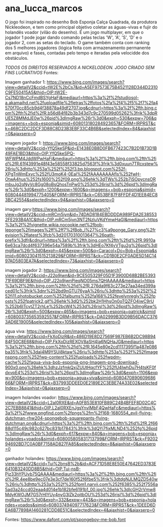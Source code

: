 # ana_lucca_marcos

O jogo foi inspirado no desenho Bob Esponja Calça Quadrada, da produtora Nickleodeon, e tem como principal objetivo coletar as águas-vivas e fujir do holandês voador (vilão do desenho). É um jogo multiplayer, em que o jogador 1 pode jogar dando comando pelas teclas 'W', 'A', 'S', 'D' e o jogador 2, com as setas do teclado. O game também conta com ranking dos 5 melhores jogadores (lógica feita com armazenamento permanente em arquivo) e fases, contadas pelo tempo e iteradas pela velocidde dos obstáculos.

*TODOS OS DIREITOS RESERVADOS A NICKELODEON. JOGO CRIADO SEM FINS LUCRATIVOS*
Fontes:

Imagem ganhador 1: https://www.bing.com/images/search?view=detailV2&ccid=tW2E%2bCs7&id=A5EF97573E75B4521128D344D2310C9FE50415A5&thid=OIP.tW2E-Cs7ND18nCcFmdBSYgHaFj&mediaurl=https%3a%2f%2fstudiosol-a.akamaihd.net%2fuploadfile%2fletras%2ffotos%2fa%2f4%2f5%2f7%2fa4570f70cc85cb9d4f38878a49df2707.jpg&cdnurl=https%3a%2f%2fth.bing.com%2fth%2fid%2fR.b56d84f82b3b343d7c9c270599d05262%3frik%3dpRUE5Z8MMdJE0w%26pid%3dImgRaw%26r%3d0&exph=530&expw=706&q=imagens++bob+esponja&simid=608013180284923657&FORM=IRPRST&ck=468C2DC2DCF3D88C8D23B3EBF33C4B6B&selectedIndex=84&ajaxhist=0&ajaxserp=0 

imagem jogador 1: https://www.bing.com/images/search?view=detailV2&ccid=YfQ5keSP&id=E1438E0B8D0FB677423C7B2D1B73D1B49FAE1BD3&thid=OIP.YfQ5keSPQ-WFWPM4JddWPwHaFj&mediaurl=https%3a%2f%2fth.bing.com%2fth%2fid%2fR.61f43991e48f43e58558f33825d7563f%3frik%3d0xuun7TRcxstew%26riu%3dhttp%253a%252f%252f3.bp.blogspot.com%252f-XPgTnWmExyc%252fU3moK4-0EaI%252fAAAAAAAAfls%252fwH-OtwA4hus%252fs1600%252f09.png%26ehk%3dTWs%252b7iSOpycnsORmbuJg2qNyVc8Gg08oBsQhosTnPw0%253d%26risl%3d%26pid%3dImgRaw%26r%3d0&exph=1200&expw=1600&q=imagens++bob+esponja&simid=608044481994775405&FORM=IRPRST&ck=C653BF87F8FFDF4D1EE84EC83BC42554&selectedIndex=94&ajaxhist=0&ajaxserp=0 

imagem gary:https://www.bing.com/images/search?view=detailV2&ccid=mRCm5jyn&id=74DAD8184EBDDDDA989FDA2E385532FE293B4A1C&thid=OIP.mRCm5jyn3NT2NzluVKdYmwHaGl&mediaurl=https%3a%2f%2fvignette.wikia.nocookie.net%2fbob-leponge%2fimages%2ff%2ff7%2fBob_l%27%c3%a9ponge_Gary.png%2frevision%2flatest%3fcb%3d20170310013647%26path-prefix%3dfr&cdnurl=https%3a%2f%2fth.bing.com%2fth%2fid%2fR.9910a6e63ca7dcd4f637396e54a7589b%3frik%3dHEo7Kf4yVTgu2g%26pid%3dImgRaw%26r%3d0&exph=445&expw=500&q=Caracol+Do+Bob+Esponja&simid=608023041515213829&FORM=IRPRST&ck=CD1B0E2CF0ADE5D14C1497AD5803EA7A&selectedIndex=73&ajaxhist=0&ajaxserp=0 


imagem jogador 2: https://www.bing.com/images/search?view=detailV2&ccid=J22p9jwn&id=9CE505329F05D1F3900D68B2BE539371F69DBF9E&thid=OIP.J22p9jwnPieqNO05ms7QHAAAAA&mediaurl=https%3a%2f%2fth.bing.com%2fth%2fid%2fR.276da9f63c273e27aa34ed399aced01c%3frik%3dnr%252bd9nGTU76yaA%26riu%3dhttp%253a%252f%252fi11.photobucket.com%252falbums%252fa168%252fevelynregly%252fposts%252fpatrick2.gif%26ehk%3dQ%252bk2H1HhsOn0oTQZFO4iwC9rU%252b6ITcytZT2rhLe%252bcW4%253d%26risl%3d%26pid%3dImgRaw%26r%3d0&exph=500&expw=465&q=imagens+bob+esponja+patrick&simid=608003735653592557&FORM=IRPRST&ck=DA02999B3DD9B56DACC3763AD6E19005&selectedIndex=105&ajaxhist=0&ajaxserp=0 


água viva: https://www.bing.com/images/search?view=detailV2&ccid=FkXoDizR&id=486D19E8D27569F987EB6B2DC98B9484F50C8E68&thid=OIP.FkXoDizREXOV8aSH4Ia6NQHaJG&mediaurl=https%3a%2f%2fth.bing.com%2fth%2fid%2fR.1645e80e2cd1117395f1a487e086ba35%3frik%3daI4M9YSUi8ktaw%26riu%3dhttp%253a%252f%252fimagenspng.com%252fwp-content%252fuploads%252fwpdm-cache%252fagua-viva-bob-esponja-png-Imagem-png-download-900x0.png%26ehk%3dhzJzfmkQxjZUUtHqcfYF%252fU4IwhDu7H4tsKF0fdxvpE4%253d%26risl%3d%26pid%3dImgRaw%26r%3d0&exph=1106&expw=900&q=imagens+bob+esponja+agua+viva&simid=608047089060968666&FORM=IRPRST&ck=B37993DDEED0E2189E2C3EBE74A33E02&selectedIndex=3&ajaxhist=0&ajaxserp=0 

imagem holandes voador: https://www.bing.com/images/search?view=detailV2&ccid=L2aI0RXE&id=A0FB53E810FB89C24B4BFEF8D02C4C2C7EBB8841&thid=OIP.L2aI0RXEnJgsYnvIMbF4QwHaFc&mediaurl=https%3a%2f%2fwww.pngfind.com%2fpngs%2fm%2f168-1680554_evil-flying-dutchman-rhw204-spongebob-squarepants-flying-dutchman.png&cdnurl=https%3a%2f%2fth.bing.com%2fth%2fid%2fR.2f6688d115c49c982c627bc831b17843%3frik%3dQYi7fixMLND4%252fg%26pid%3dImgRaw%26r%3d0&exph=617&expw=840&q=imagens+bob+esponja+holandes+voados&simid=608005805831713799&FORM=IRPRST&ck=F920294692BD7C0A0BF7158AD827FA85&selectedIndex=8&ajaxhist=0&ajaxserp=0 

ganhador holandes: https://www.bing.com/images/search?view=detailV2&ccid=Tui%2bnsB%2b&id=ACF71D58E8E50E47642ED3783E6410B3240DD8B5&thid=OIP.Tui-nsB-Pjz33hYPUvb75QAAAA&mediaurl=https%3a%2f%2fth.bing.com%2fth%2fid%2fR.4ee8be9ec07e3e3cf7de160f52f6fbe5%3frik%3dtdgNJLMQZD540w%26riu%3dhttp%253a%252f%252fpm1.narvii.com%252f6385%252f7556a5ad3a24ccd02eaa4d014e1b182bfe6191b1_00.jpg%26ehk%3dIcGH2rVmw8MdyKWOJM7G57rHlYUy4nyG3lZk2ojtbOU%253d%26risl%3d%26pid%3dImgRaw%26r%3d0&exph=332&expw=443&q=imagens+bob+esponja+holandes+voados&simid=608037494097717623&FORM=IRPRST&ck=1DEED6DEA6B77898A1460281CDD8E51C&selectedIndex=4&ajaxhist=0&ajaxserp=0 

Fontes: https://www.dafont.com/pt/spongeboy-me-bob.font 
